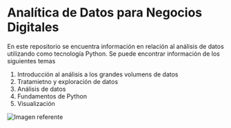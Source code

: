 # Analítica de Datos para Negocios Digitales
En este repositorio se encuentra información en relación al análisis de datos utilizando como tecnología Python. Se puede encontrar información de los siguientes temas

1. Introducción al análisis a los grandes volumens de datos
2. Tratamietno y exploración de datos 
3. Análisis de datos
4. Fundamentos de Python
5. Visualización

![Imagen referente](https://th.bing.com/th/id/OIP.o3yBKPaDdrxmxvXcdZ-0RwHaEA?cb=iwp1&rs=1&pid=ImgDetMain)


